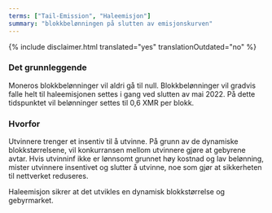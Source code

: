 ```yaml
---
terms: ["Tail-Emission", "Haleemisjon"]
summary: "blokkbelønningen på slutten av emisjonskurven"
---
```


{% include disclaimer.html translated="yes" translationOutdated="no" %}
### Det grunnleggende

Moneros blokkbelønninger vil aldri gå til null. Blokkbelønninger vil gradvis falle helt til haleemisjonen settes i gang ved slutten av mai 2022. På dette tidspunktet vil belønninger settes til 0,6 XMR per blokk.

### Hvorfor

Utvinnere trenger et insentiv til å utvinne. På grunn av de dynamiske blokkstørrelsene, vil konkurransen mellom utvinnere gjøre at gebyrene avtar. Hvis utvinninf ikke er lønnsomt grunnet høy kostnad og lav belønning, mister utvinnere insentivet og slutter å utvinne, noe som gjør at sikkerheten til nettverket reduseres.

Haleemisjon sikrer at det utvikles en dynamisk blokkstørrelse og gebyrmarket.